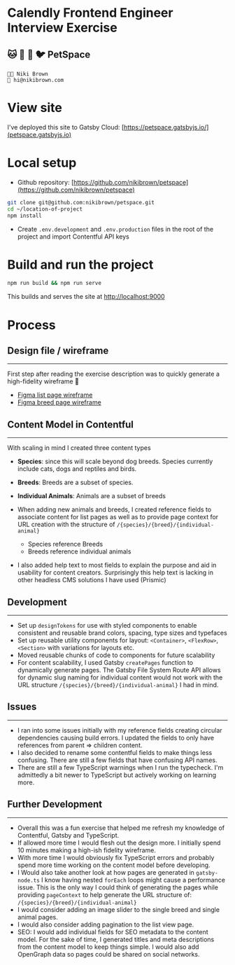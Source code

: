 # Calendly Frontend Engineer Interview Exercise

## 🐱 🐶 🐸 🐦 PetSpace

```
🧑‍💻 Niki Brown
📧 hi@nikibrown.com
```

# View site

I've deployed this site to Gatsby Cloud: [https://petspace.gatsbyjs.io/](petspace.gatsbyjs.io)

# Local setup

-   Github repository: [https://github.com/nikibrown/petspace](https://github.com/nikibrown/petspace)

```bash
git clone git@github.com:nikibrown/petspace.git
cd ~/location-of-project
npm install
```

-   Create `.env.development` and `.env.production` files in the root of the project and import Contentful API keys

# Build and run the project

```bash
npm run build && npm run serve
```

This builds and serves the site at [http://localhost:9000](http://localhost:9000)

# Process

## Design file / wireframe

---

First step after reading the exercise description was to quickly generate a high-fidelity wireframe 🎨

-   [Figma list page wireframe](https://www.figma.com/file/VBTEyz2KlkpuLCz5GX38Ly/PetSpace?type=design&node-id=1%3A2&mode=design&t=TtCf1lqRhzqHMvId-1)
-   [Figma breed page wireframe](https://www.figma.com/file/VBTEyz2KlkpuLCz5GX38Ly/PetSpace?type=design&node-id=0-1&mode=design)

## Content Model in Contentful

---

With scaling in mind I created three content types

-   **Species**: since this will scale beyond dog breeds. Species currently include cats, dogs and reptiles and birds.
-   **Breeds**: Breeds are a subset of species.
-   **Individual Animals**: Animals are a subset of breeds

-   When adding new animals and breeds, I created reference fields to associate content for list pages as well as to provide page context for URL creation with the structure of `/{species}/{breed}/{individual-animal}`

    -   Species reference Breeds
    -   Breeds reference individual animals

-   I also added help text to most fields to explain the purpose and aid in usability for content creators. Surprisingly this help text is lacking in other headless CMS solutions I have used (Prismic)

## Development

---

-   Set up `designTokens` for use with styled components to enable consistent and reusable brand colors, spacing, type sizes and typefaces
-   Set up reusable utility components for layout: `<Container>`, `<FlexRow>`, `<Section>` with variations for layouts etc.
-   Moved reusable chunks of code to components for future scalability
-   For content scalability, I used Gatsby `createPages` function to dynamically generate pages. The Gatsby File System Route API allows for dynamic slug naming for individual content would not work with the URL structure `/{species}/{breed}/{individual-animal}` I had in mind.

## Issues

---

-   I ran into some issues initially with my reference fields creating circular dependencies causing build errors. I updated the fields to only have references from parent => children content.
-   I also decided to rename some contentful fields to make things less confusing. There are still a few fields that have confusing API names.
-   There are still a few TypeScript warnings when I run the typecheck. I'm admittedly a bit newer to TypeScript but actively working on learning more.

## Further Development

---

-   Overall this was a fun exercise that helped me refresh my knowledge of Contentful, Gatsby and TypeScript.
-   If allowed more time I would flesh out the design more. I initially spend 10 minutes making a high-ish fidelity wireframe.
-   With more time I would obviously fix TypeScript errors and probably spend more time working on the content model before developing.
-   I Would also take another look at how pages are generated in `gatsby-node.ts` I know having nested `forEach` loops might cause a performance issue. This is the only way I could think of generating the pages while providing `pageContext` to help generate the URL structure of: `/{species}/{breed}/{individual-animal}`
-   I would consider adding an image slider to the single breed and single animal pages.
-   I would also consider adding pagination to the list view page.
-   SEO: I would add individual fields for SEO metadata to the content model. For the sake of time, I generated titles and meta descriptions from the content model to keep things simple. I would also add OpenGraph data so pages could be shared on social networks.

